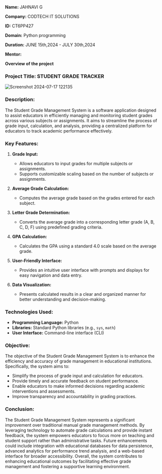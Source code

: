 **Name:** JAHNAVI G

**Company:** CODTECH IT SOLUTIONS

**ID:** CT6PP427

**Domain:** Python programming

**Duration:** JUNE 15th,2024 - JULY 30th,2024

**Mentor:**

**Overview of the project**

### Project Title: STUDENT GRADE TRACKER
![Screenshot 2024-07-17 122135](https://github.com/user-attachments/assets/93ec77eb-63fb-46e6-a880-82a009f69e40)


### Description:

The Student Grade Management System is a software application designed to assist educators in efficiently managing and monitoring student grades across various subjects or assignments. It aims to streamline the process of grade input, calculation, and analysis, providing a centralized platform for educators to track academic performance effectively.

### Key Features:

1. **Grade Input:**
   - Allows educators to input grades for multiple subjects or assignments.
   - Supports customizable scaling based on the number of subjects or assignments.

2. **Average Grade Calculation:**
   - Computes the average grade based on the grades entered for each subject.

3. **Letter Grade Determination:**
   - Converts the average grade into a corresponding letter grade (A, B, C, D, F) using predefined grading criteria.

4. **GPA Calculation:**
   - Calculates the GPA using a standard 4.0 scale based on the average grade.

5. **User-Friendly Interface:**
   - Provides an intuitive user interface with prompts and displays for easy navigation and data entry.

6. **Data Visualization:**
   - Presents calculated results in a clear and organized manner for better understanding and decision-making.

### Technologies Used:

- **Programming Language:** Python
- **Libraries:** Standard Python libraries (e.g., `sys`, `math`)
- **User Interface:** Command-line interface (CLI)

### Objective:

The objective of the Student Grade Management System is to enhance the efficiency and accuracy of grade management in educational institutions. Specifically, the system aims to:
- Simplify the process of grade input and calculation for educators.
- Provide timely and accurate feedback on student performance.
- Enable educators to make informed decisions regarding academic interventions and assessments.
- Improve transparency and accountability in grading practices.

### Conclusion:

The Student Grade Management System represents a significant improvement over traditional manual grade management methods. By leveraging technology to automate grade calculations and provide instant feedback, the system empowers educators to focus more on teaching and student support rather than administrative tasks. Future enhancements could include integration with educational databases for data persistence, advanced analytics for performance trend analysis, and a web-based interface for broader accessibility. Overall, the system contributes to enhancing educational outcomes by facilitating effective grade management and fostering a supportive learning environment.

